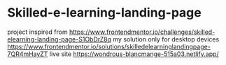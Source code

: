 # Skilled-e-learning-landing-page
project inspired from https://www.frontendmentor.io/challenges/skilled-elearning-landing-page-S1ObDrZ8q
my solution only for desktop devices https://www.frontendmentor.io/solutions/skilledelearninglandingpage-7QR4mHayZT
live site https://wondrous-blancmange-515a03.netlify.app/
